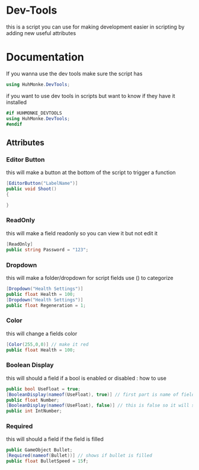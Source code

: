 # Dev-Tools
this is a script you can use for making development easier in scripting by adding new useful attributes


# Documentation

If you wanna use the dev tools make sure the script has
```csharp
using HuhMonke.DevTools;
```

if you want to use dev tools in scripts but want to know if they have it installed
```csharp
#if HUHMONKE_DEVTOOLS
using HuhMonke.DevTools;
#endif
```

## Attributes

### Editor Button
this will make a button at the bottom of the script to trigger a function
```csharp
[EditorButton("LabelName")]
public void Shoot()
{

}
```

### ReadOnly
this will make a field readonly so you can view it but not edit it
```csharp
[ReadOnly]
public string Password = "123";
```

### Dropdown
this will make a folder/dropdown for script fields use () to categorize
```csharp
[Dropdown("Health Settings")]
public float Health = 100;
[Dropdown("Health Settings")]
public float Regeneration = 1;
```

### Color
this will change a fields color
```csharp
[Color(255,0,0)] // make it red
public float Health = 100;
```

### Boolean Display
this will should a field if a bool is enabled or disabled :  how to use
```csharp
public bool UseFloat = true;
[BooleanDisplay(nameof(UseFloat), true)] // first part is name of field second part is if it should show if true or if it should show as false : this uses true so it will show if true
public float Number;
[BooleanDisplay(nameof(UseFloat), false)] // this is false so it will show if usefloat is false
public int IntNumber;
```

### Required
this will should a field if the field is filled
```csharp
public GameObject Bullet;
[Required(nameof(Bullet))] // shows if bullet is filled
public float BulletSpeed = 15f;
```

